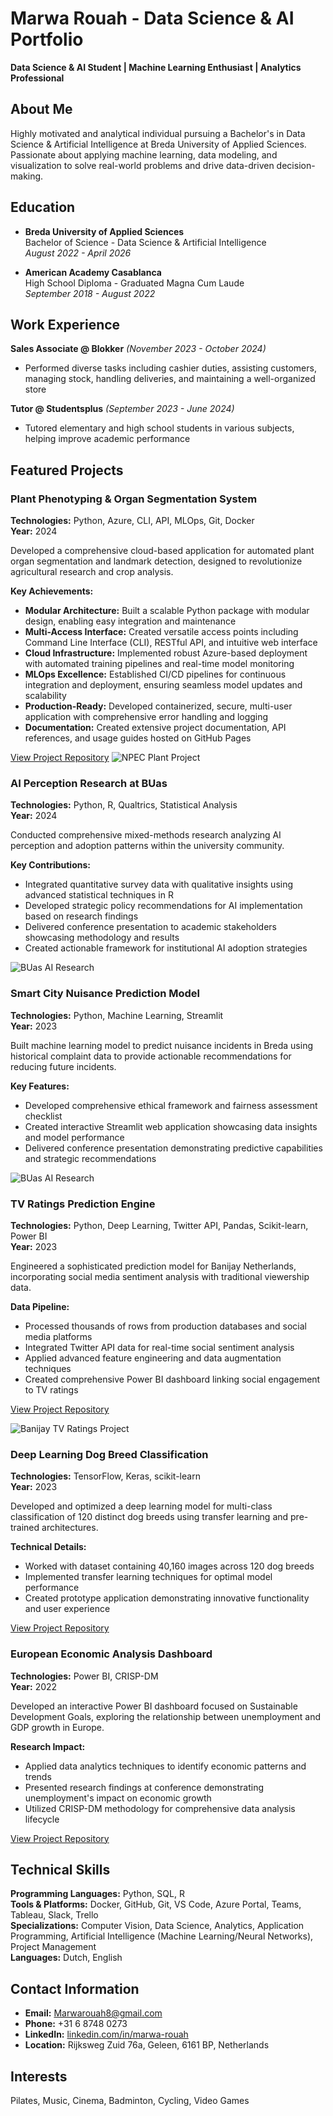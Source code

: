 # Marwa Rouah - Data Science & AI Portfolio

**Data Science & AI Student | Machine Learning Enthusiast | Analytics Professional**

## About Me

Highly motivated and analytical individual pursuing a Bachelor's in Data Science & Artificial Intelligence at Breda University of Applied Sciences. Passionate about applying machine learning, data modeling, and visualization to solve real-world problems and drive data-driven decision-making.

## Education

- **Breda University of Applied Sciences**  
  Bachelor of Science - Data Science & Artificial Intelligence  
  *August 2022 - April 2026*

- **American Academy Casablanca**  
  High School Diploma - Graduated Magna Cum Laude  
  *September 2018 - August 2022*

## Work Experience

**Sales Associate @ Blokker** *(November 2023 - October 2024)*
- Performed diverse tasks including cashier duties, assisting customers, managing stock, handling deliveries, and maintaining a well-organized store

**Tutor @ Studentsplus** *(September 2023 - June 2024)*
- Tutored elementary and high school students in various subjects, helping improve academic performance

## Featured Projects

### Plant Phenotyping & Organ Segmentation System
**Technologies:** Python, Azure, CLI, API, MLOps, Git, Docker  
**Year:** 2024

Developed a comprehensive cloud-based application for automated plant organ segmentation and landmark detection, designed to revolutionize agricultural research and crop analysis.

**Key Achievements:**
- **Modular Architecture:** Built a scalable Python package with modular design, enabling easy integration and maintenance
- **Multi-Access Interface:** Created versatile access points including Command Line Interface (CLI), RESTful API, and intuitive web interface
- **Cloud Infrastructure:** Implemented robust Azure-based deployment with automated training pipelines and real-time model monitoring
- **MLOps Excellence:** Established CI/CD pipelines for continuous integration and deployment, ensuring seamless model updates and scalability
- **Production-Ready:** Developed containerized, secure, multi-user application with comprehensive error handling and logging
- **Documentation:** Created extensive project documentation, API references, and usage guides hosted on GitHub Pages

[View Project Repository](https://github.com/BredaUniversityADSAI/2023-24b-fai2-adsai-Marwarouah223256)
![NPEC Plant Project](Assets/npec.jpg)

### AI Perception Research at BUas
**Technologies:** Python, R, Qualtrics, Statistical Analysis  
**Year:** 2024

Conducted comprehensive mixed-methods research analyzing AI perception and adoption patterns within the university community.

**Key Contributions:**
- Integrated quantitative survey data with qualitative insights using advanced statistical techniques in R
- Developed strategic policy recommendations for AI implementation based on research findings
- Delivered conference presentation to academic stakeholders showcasing methodology and results
- Created actionable framework for institutional AI adoption strategies
  
![BUas AI Research](Assets/buas.png)

### Smart City Nuisance Prediction Model
**Technologies:** Python, Machine Learning, Streamlit  
**Year:** 2023

Built machine learning model to predict nuisance incidents in Breda using historical complaint data to provide actionable recommendations for reducing future incidents.

**Key Features:**
- Developed comprehensive ethical framework and fairness assessment checklist
- Created interactive Streamlit web application showcasing data insights and model performance
- Delivered conference presentation demonstrating predictive capabilities and strategic recommendations

 ![BUas AI Research](Assets/buas.png)

### TV Ratings Prediction Engine
**Technologies:** Python, Deep Learning, Twitter API, Pandas, Scikit-learn, Power BI  
**Year:** 2023

Engineered a sophisticated prediction model for Banijay Netherlands, incorporating social media sentiment analysis with traditional viewership data.

**Data Pipeline:**
- Processed thousands of rows from production databases and social media platforms
- Integrated Twitter API data for real-time social sentiment analysis
- Applied advanced feature engineering and data augmentation techniques
- Created comprehensive Power BI dashboard linking social engagement to TV ratings

  
[View Project Repository](https://github.com/BredaUniversityADSAI/2022-23d-1fcmgt-reg-ai-01-group-team10)

![Banijay TV Ratings Project](Assets/banijay.jpg)

### Deep Learning Dog Breed Classification
**Technologies:** TensorFlow, Keras, scikit-learn  
**Year:** 2023

Developed and optimized a deep learning model for multi-class classification of 120 distinct dog breeds using transfer learning and pre-trained architectures.

**Technical Details:**
- Worked with dataset containing 40,160 images across 120 dog breeds
- Implemented transfer learning techniques for optimal model performance
- Created prototype application demonstrating innovative functionality and user experience

[View Project Repository](https://github.com/BredaUniversityADSAI/2022-23b-1fcmgt-reg-ai-01-Marwarouah223256)

### European Economic Analysis Dashboard
**Technologies:** Power BI, CRISP-DM  
**Year:** 2022

Developed an interactive Power BI dashboard focused on Sustainable Development Goals, exploring the relationship between unemployment and GDP growth in Europe.

**Research Impact:**
- Applied data analytics techniques to identify economic patterns and trends
- Presented research findings at conference demonstrating unemployment's impact on economic growth
- Utilized CRISP-DM methodology for comprehensive data analysis lifecycle
  
[View Project Repository](https://github.com/BredaUniversityADSAI/2022-23a-1fcmgt-reg-ai-01-Marwarouah223256)

## Technical Skills

**Programming Languages:** Python, SQL, R  
**Tools & Platforms:** Docker, GitHub, Git, VS Code, Azure Portal, Teams, Tableau, Slack, Trello  
**Specializations:** Computer Vision, Data Science, Analytics, Application Programming, Artificial Intelligence (Machine Learning/Neural Networks), Project Management  
**Languages:** Dutch, English

## Contact Information

- **Email:** Marwarouah8@gmail.com
- **Phone:** +31 6 8748 0273
- **LinkedIn:** [linkedin.com/in/marwa-rouah](https://www.linkedin.com/in/marwa-rouah)
- **Location:** Rijksweg Zuid 76a, Geleen, 6161 BP, Netherlands

## Interests

Pilates, Music, Cinema, Badminton, Cycling, Video Games
